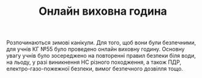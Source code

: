 ﻿---
title: Онлайн виховна година
---

Розпочинаються зимові канікули. Для того, щоб вони були безпечними, для учнів КГ №55 було проведено онлайн виховну годину. Основну увагу учнів було зосереджено на повторенні правил безпеки біля води, на льоду, у разі виникнення НС різного походження, а також ПДР, електро-газо-пожежної безпеки, вимог безпечного дозвілля тощо.

<slideshow />
